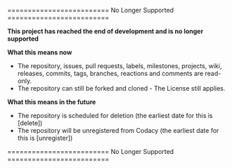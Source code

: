 ========================= No Longer Supported =========================

**This project has reached the end of development and is no longer
supported**

**What this means now**
* The repository, issues, pull requests, labels, milestones, projects, wiki,
releases, commits, tags, branches, reactions and comments are read-only.
* The repository can still be forked and cloned - The License still applies.

**What this means in the future**
* The repository is scheduled for deletion (the earliest date for this is
[delete])
* The repository will be unregistered from Codacy (the earliest date for this is
[unregister])

========================= No Longer Supported =========================

